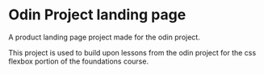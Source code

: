 # Odin Project landing page

A product landing page project made for the odin project.

This project is used to build upon lessons from the odin project for the css flexbox portion of the foundations course.


